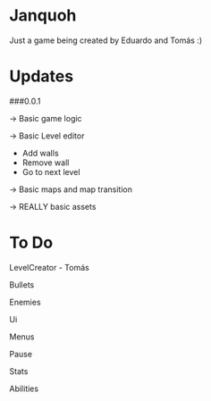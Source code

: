 # Janquoh
Just a game being created by Eduardo and Tomás :)

# Updates
###0.0.1

-> Basic game logic

-> Basic Level editor
- Add walls
- Remove wall
- Go to next level

-> Basic maps and map transition

-> REALLY basic assets
#

# To Do
LevelCreator - Tomás

Bullets

Enemies

Ui

Menus

Pause

Stats

Abilities
